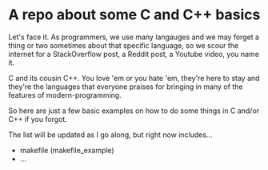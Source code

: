 # A repo about some C and C++ basics

Let's face it. As programmers, we use many langauges and we may forget a thing or two sometimes
about that specific language, so we scour the internet for a StackOverflow post, a Reddit post,
a Youtube video, you name it.

C and its cousin C++. You love 'em or you hate 'em, they're here to stay and they're the 
languages that everyone praises for bringing in many of the features of modern-programming.
 
So here are just a few basic examples on how to do some things in C and/or C++ if you forgot.

The list will be updated as I go along, but right now includes...
-  makefile (makefile_example)
- ...
